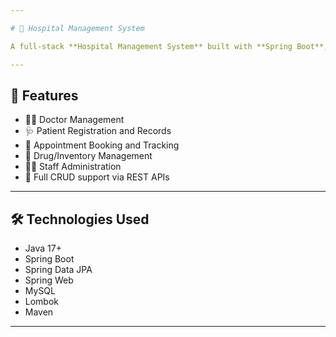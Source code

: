 ```yaml
---

# 🏥 Hospital Management System

A full-stack **Hospital Management System** built with **Spring Boot**, **MySQL**, and **Thymeleaf** to manage patients, doctors, appointments, billing, inventory, and staff efficiently. This system supports CRUD operations, role-based access, and an intuitive UI for admin and users.

---
```


## 🚀 Features

- 👨‍⚕️ Doctor Management
- 🩺 Patient Registration and Records
- 📅 Appointment Booking and Tracking
- 💊 Drug/Inventory Management  
- 👩‍💼 Staff Administration 
- 🔄 Full CRUD support via REST APIs

---

## 🛠️ Technologies Used

- Java 17+  
- Spring Boot  
- Spring Data JPA
- Spring Web 
- MySQL  
- Lombok  
- Maven
  
---

